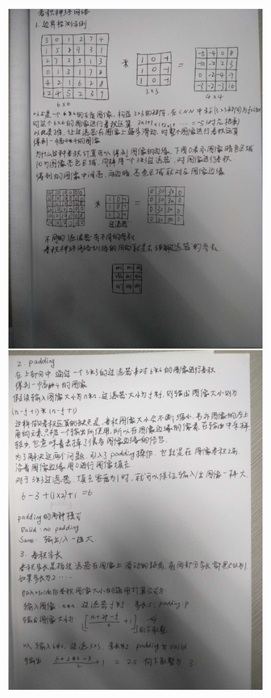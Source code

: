 ![none](https://github.com/zhcbctcc/hands_on_Ml_with_Sklearn_and_TF/blob/dev/images-another/2018-6-5-10-55-36.jpg)
![none](https://github.com/zhcbctcc/hands_on_Ml_with_Sklearn_and_TF/blob/dev/images-another/2018%E5%B9%B46%E6%9C%88511-43-21.jpg)

